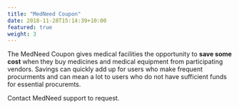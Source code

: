 ```yaml
---
title: "MedNeed Coupon"
date: 2018-11-28T15:14:39+10:00
featured: true
weight: 3
---
```


The MedNeed Coupon gives medical facilities the opportunity to **save some cost** when they buy medicines and medical equipment from participating vendors. Savings can quickly add up for users who make frequent procurments and can mean a lot to users who do not have sufficient funds for essential procuremts.

Contact MedNeed support to request.

